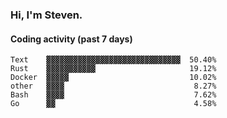 ### Hi, I'm Steven.

#### Coding activity (past 7 days)
```
Text    ▓▓▓▓▓▓▓▓▓▓▓▓▓▓▓▓▓▓▓▓▓▓▓▓▓▓▓▓▓▓  50.40%
Rust    ▓▓▓▓▓▓▓▓▓▓▓                     19.12%
Docker  ▓▓▓▓▓                           10.02%
other   ▓▓▓▓                             8.27%
Bash    ▓▓▓▓                             7.62%
Go      ▓▓                               4.58%
```
